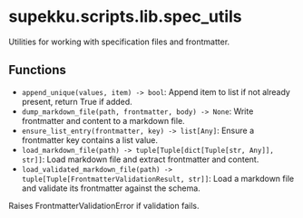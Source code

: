 # supekku.scripts.lib.spec_utils

Utilities for working with specification files and frontmatter.

## Functions

- `append_unique(values, item) -> bool`: Append item to list if not already present, return True if added.
- `dump_markdown_file(path, frontmatter, body) -> None`: Write frontmatter and content to a markdown file.
- `ensure_list_entry(frontmatter, key) -> list[Any]`: Ensure a frontmatter key contains a list value.
- `load_markdown_file(path) -> tuple[Tuple[dict[Tuple[str, Any]], str]]`: Load markdown file and extract frontmatter and content.
- `load_validated_markdown_file(path) -> tuple[Tuple[FrontmatterValidationResult, str]]`: Load a markdown file and validate its frontmatter against the schema.

Raises FrontmatterValidationError if validation fails.
